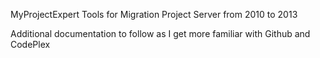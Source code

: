 MyProjectExpert Tools for Migration Project Server from 2010 to 2013

Additional documentation to follow as I get more familiar with Github and CodePlex
